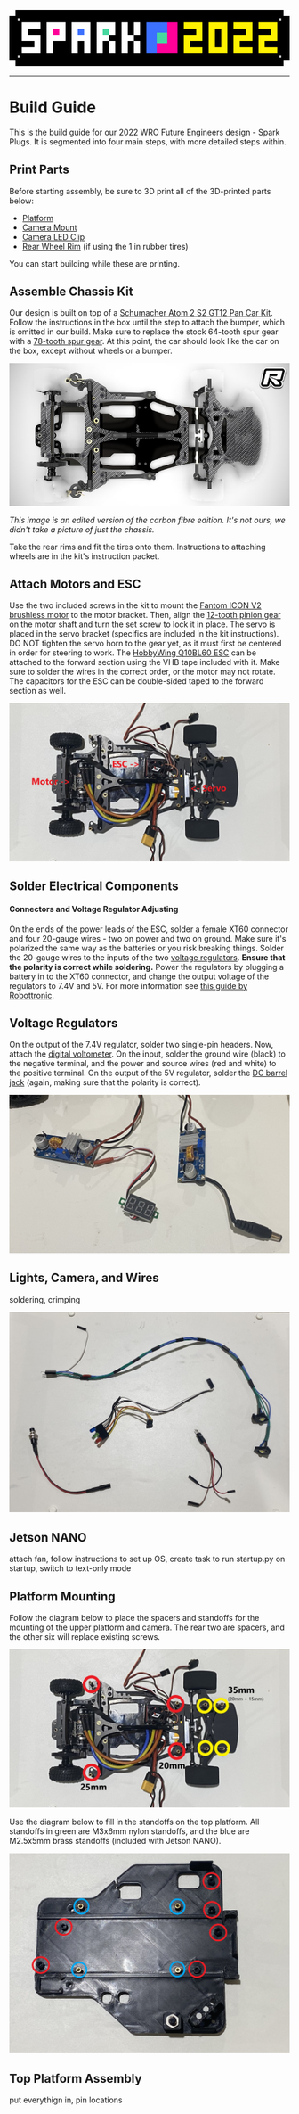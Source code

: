 <div align=center>

![banner](./img/banner.png)

</div>

***

# **Build Guide**

This is the build guide for our 2022 WRO Future Engineers design - Spark Plugs. It is segmented into four main steps, with more detailed steps within.

## Print Parts

Before starting assembly, be sure to 3D print all of the 3D-printed parts below:
* [Platform](https://github.com/definitely-nobody-is-here/SPARK_Future-Engineers_2022/raw/master/Documentation/CAD/SPARK2022_platform.stl)
* [Camera Mount](https://github.com/definitely-nobody-is-here/SPARK_Future-Engineers_2022/raw/master/Documentation/CAD/SPARK2022_cameramount.stl)
* [Camera LED Clip](https://github.com/definitely-nobody-is-here/SPARK_Future-Engineers_2022/raw/master/Documentation/CAD/SPARK2022_cameraLEDmount.stl)
* [Rear Wheel Rim](https://github.com/definitely-nobody-is-here/SPARK_Future-Engineers_2022/raw/master/Documentation/CAD/SPARK2022_rearwheelrim.stl) (if using the 1 in rubber tires)

You can start building while these are printing.

## Assemble Chassis Kit

Our design is built on top of a [Schumacher Atom 2 S2 GT12 Pan Car Kit](https://www.amainhobbies.com/schumacher-atom-2-s2-1-12-gt12-competition-pan-car-kit-schk179/p1055346). Follow the instructions in the box until the step to attach the bumper, which is omitted in our build. Make sure to replace the stock 64-tooth spur gear with a [78-tooth spur gear](https://www.amazon.com/Kimbrough-Pitch-Spur-Gear-78T/dp/B0006O1QVM). At this point, the car should look like the car on the box, except without wheels or a bumper.

![terrible paint 3d image](./Documentation/img/build-0.jpg)

*This image is an edited version of the carbon fibre edition. It's not ours, we didn't take a picture of just the chassis.*

Take the rear rims and fit the tires onto them. Instructions to attaching wheels are in the kit's instruction packet.

## Attach Motors and ESC

Use the two included screws in the kit to mount the [Fantom ICON V2 brushless motor](https://fantomracing.com/shop/motors/spec-motors/13-5-icon-v2-works-edition/) to the motor bracket. Then, align the [12-tooth pinion gear](https://www.amazon.com/Traxxas-PINION-PITCH-SCREW-2428/dp/B00EFXMUO2) on the motor shaft and turn the set screw to lock it in place. The servo is placed in the servo bracket (specifics are included in the kit instructions). DO NOT tighten the servo horn to the gear yet, as it must first be centered in order for steering to work. The [HobbyWing Q10BL60 ESC](https://www.hobbywingdirect.com/products/quicrun-10-sensored) can be attached to the forward section using the VHB tape included with it. Make sure to solder the wires in the correct order, or the motor may not rotate. The capacitors for the ESC can be double-sided taped to the forward section as well.

![top-down view](./Documentation/img/build-1.jpg)

## Solder Electrical Components

#### Connectors and Voltage Regulator Adjusting

On the ends of the power leads of the ESC, solder a female XT60 connector and four 20-gauge wires - two on power and two on ground. Make sure it's polarized the same way as the batteries or you risk breaking things. Solder the 20-gauge wires to the inputs of the two [voltage regulators](https://www.amazon.com/Regulator-Adjustable-Converter-Electronic-Stabilizer/dp/B07PDGG84B/ref=sr_1_18). **Ensure that the polarity is correct while soldering.** Power the regulators by plugging a battery in to the XT60 connector, and change the output voltage of the regulators to 7.4V and 5V. For more information see [this guide by Robottronic](https://www.instructables.com/How-to-Use-DC-to-DC-Buck-Converter-LM2596/).

## Voltage Regulators

On the output of the 7.4V regulator, solder two single-pin headers. Now, attach the [digital voltometer](https://www.amazon.com/bayite-Digital-Voltmeter-Display-Motorcycle/dp/B00YALUXH0/). On the input, solder the ground wire (black) to the negative terminal, and the power and source wires (red and white) to the positive terminal. On the output of the 5V regulator, solder the [DC barrel jack](https://www.amazon.com/Pigtails-Female-Connector-Pigtail-Security/dp/B08PYWN3T7/) (again, making sure that the polarity is correct).

![soldered regulators](./Documentation/img/build-2.jpg)

## Lights, Camera, and Wires

soldering, crimping

![lights, indicators, jumpers, and a button](./Documentation/img/build-3.jpg)

## Jetson NANO

attach fan, follow instructions to set up OS, create task to run startup.py on startup, switch to text-only mode

## Platform Mounting

Follow the diagram below to place the spacers and standoffs for the mounting of the upper platform and camera. The rear two are spacers, and the other six will replace existing screws.

![standoff/spacer locations](./Documentation/img/build-4.jpg)

Use the diagram below to fill in the standoffs on the top platform. All standoffs in green are M3x6mm nylon standoffs, and the blue are M2.5x5mm brass standoffs (included with Jetson NANO).

![standoff locations on platform](./Documentation/img/build-5.jpg)

## Top Platform Assembly

put everythign in, pin locations